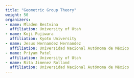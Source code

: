 ```yaml
---
title: "Geometric Group Theory"
weight: 50
organizers:
- name: Mladen Bestvina
  affiliation: University of Utah
- name: Koji Fujiwara
  affiliation: Kyoto University
- name: Jesus Hernandez Hernandez
  affiliation: Universidad Nacional Autónoma de México
- name: Priyam Patel
  affiliation: University of Utah
- name: Rita Jimenez Rolland
  affiliation: Universidad Nacional Autónoma de México
---
```

